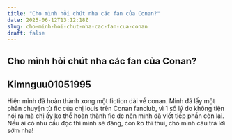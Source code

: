 ```yaml
---
title: "Cho mình hỏi chút nha các fan của Conan?"
date: 2025-06-12T13:12:18Z
slug: cho-minh-hoi-chut-nha-cac-fan-cua-conan
draft: false
---
```


## Cho mình hỏi chút nha các fan của Conan?

## Kimnguu01051995

Hiện mình đã hoàn thành xong một fiction dài về conan.
Minh đã lấy một phần chuyện từ fic của chị louis trên Conan fanclub, vì 1 số lý do không tiện nói ra mà chị ấy ko thể hoàn thành fic dc nên mình đã viết tiếp phần còn lại. 
Nếu ai có nhu cầu đọc thì mình sẽ đăng, còn ko thì thui, cho mình câu trả lời sớm nha!
